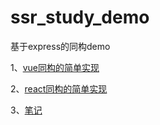 # ssr_study_demo

基于express的同构demo

1、[vue同构的简单实现](https://github.com/yuminjustin/ssr_study_demo/blob/master/vue/demo1.md)  <br/>

2、[react同构的简单实现](https://github.com/yuminjustin/ssr_study_demo/blob/master/react/demo1.md)  <br/>

3、[笔记](https://github.com/yuminjustin/ssr_study_demo/blob/master/express/normal/note1.md)<br/>
